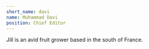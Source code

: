 ```yaml
---
short_name: davi
name: Muhammad Davi
position: Chief Editor
---
```

Jill is an avid fruit grower based in the south of France.
